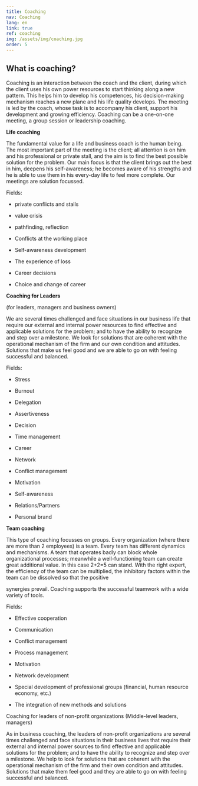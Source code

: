 ```yaml
---
title: Coaching
nav: Coaching
lang: en
link: true
ref: coaching
img: /assets/img/coaching.jpg
order: 5
---
```


## __What is coaching?__

Coaching is an interaction between the coach and the client, during which the
client uses his own power resources to start thinking along a new pattern. This
helps him to develop his competences, his decision-making mechanism reaches a
new plane and his life quality develops. The meeting is led by the coach, whose
task is to accompany his client, support his development and growing efficiency.
Coaching can be a one-on-one meeting, a group session or leadership coaching.

__Life coaching__

The fundamental value for a life and business coach is the human being. The most
important part of the meeting is the client; all attention is on him and his
professional or private stall, and the aim is to find the best possible solution for the
problem. Our main focus is that the client brings out the best in him, deepens his
self-awareness; he becomes aware of his strengths and he is able to use them in his
every-day life to feel more complete. Our meetings are solution focussed.

Fields:

- private conflicts and stalls

- value crisis

- pathfinding, reflection

- Conflicts at the working place

- Self-awareness development

- The experience of loss

- Career decisions

- Choice and change of career

__Coaching for Leaders__

(for leaders, managers and business owners)

We are several times challenged and face situations in our business life that
require our external and internal power resources to find effective and applicable
solutions for the problem; and to have the ability to recognize and step over a
milestone. We look for solutions that are coherent with the operational mechanism
of the firm and our own condition and attitudes. Solutions that make us feel good
and we are able to go on with feeling successful and balanced.

Fields:

- Stress

- Burnout

- Delegation

- Assertiveness

- Decision

- Time management

- Career

- Network

- Conflict management

- Motivation

- Self-awareness

- Relations/Partners

- Personal brand

__Team coaching__

This type of coaching focusses on groups. Every organization (where there are
more than 2 employees) is a team. Every team has different dynamics and
mechanisms. A team that operates badly can block whole organizational processes;
meanwhile a well-functioning team can create great additional value. In this case
2+2=5 can stand. With the right expert, the efficiency of the team can be multiplied,
the inhibitory factors within the team can be dissolved so that the positive

synergies prevail. Coaching supports the successful teamwork with a wide variety
of tools.

Fields:

- Effective cooperation

- Communication

- Conflict management

- Process management

- Motivation

- Network development

- Special development of professional groups (financial, human resource
economy, etc.)

- The integration of new methods and solutions

Coaching for leaders of non-profit organizations
(Middle-level leaders, managers)

As in business coaching, the leaders of non-profit organizations are several times
challenged and face situations in their business lives that require their external
and internal power sources to find effective and applicable solutions for the
problem; and to have the ability to recognize and step over a milestone. We help to
look for solutions that are coherent with the operational mechanism of the firm
and their own condition and attitudes. Solutions that make them feel good and
they are able to go on with feeling successful and balanced.
